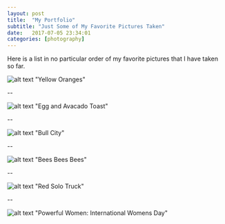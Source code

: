 ```yaml
---
layout: post
title:  "My Portfolio"
subtitle: "Just Some of My Favorite Pictures Taken"
date:   2017-07-05 23:34:01
categories: [photography]
---
```


Here is a list in no particular order of my favorite pictures that I have taken so far. 

![alt text](https://scontent.cdninstagram.com/t51.2885-15/e35/19228445_441676272858867_1416062485701591040_n.jpg)
"Yellow Oranges"

--

![alt text](https://scontent.cdninstagram.com/t51.2885-15/e35/18950289_1473503186045354_762389723338506240_n.jpg)
"Egg and Avacado Toast"

--

![alt text](https://scontent.cdninstagram.com/t51.2885-15/e35/18808771_1167370976722373_181477177303236608_n.jpg)
"Bull City"

--

![alt text](https://scontent.cdninstagram.com/t51.2885-15/e35/17882593_178605605992784_6526717665476608000_n.jpg)
"Bees Bees Bees"

--

![alt text](https://scontent.cdninstagram.com/t51.2885-15/e35/17438657_425918387742465_2428663079421083648_n.jpg)
"Red Solo Truck"

--

![alt text](https://scontent.cdninstagram.com/t51.2885-15/e35/17125538_1315072765226674_1757045960875180032_n.jpg)
"Powerful Women: International Womens Day"



<div>
	  <p>
     <script>
						var week_days = new Array(8);
								week_days[1] = "Sunday";
								week_days[2] = "Monday";
								week_days[3] = "Tuesday";
								week_days[4] = "Wednesday";
								week_days[5] = "Thursday";
								week_days[6] = "Friday";
								week_days[7] = "Saturday";
								
						var month_array = new Array(13);
								month_array[1] = "January";
								month_array[2] = "February";
								month_array[3] = "March";
								month_array[4] = "April";
								month_array[5] = "May";
								month_array[6] = "June";
								month_array[7] = "July";
								month_array[8] = "August";
								month_array[9] = "September";
								month_array[10] = "October";
								month_array[11] = "November";
								month_array[12] = "December";
								
						var date_obj = new 	Date(document.lastModified)
						var curr_day = week_days[date_obj.getDay() + 1]
						var curr_month = month_array[date_obj.getMonth() + 1]
						var curr_date = date_obj.getDate()
						var curr_year = date_obj.getYear()	
							if (curr_year < 2000)
								curr_year+=1900
								document.write("Last updated on" + " " + curr_day + ", " 
								+ curr_month + " " + curr_date + " " + curr_year)
					  </script>
           </p>
      </div>

